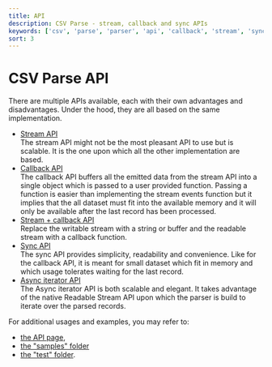 ```yaml
---
title: API
description: CSV Parse - stream, callback and sync APIs
keywords: ['csv', 'parse', 'parser', 'api', 'callback', 'stream', 'sync', 'promise']
sort: 3
---
```


# CSV Parse API

There are multiple APIs available, each with their own advantages and disadvantages. Under the hood, they are all based on the same implementation.

* [Stream API](/parse/api/stream/)   
  The stream API might not be the most pleasant API to use but is scalable. It
  is the one upon which all the other implementation are based.
* [Callback API](/parse/api/callback/)   
  The callback API buffers all the emitted data from the stream API into a single
  object which is passed to a user provided function. Passing a function is
  easier than implementing the stream events function but it implies that the
  all dataset must fit into the available memory and it will only be available
  after the last record has been processed.
* [Stream + callback API](/parse/api/stream_callback/)  
  Replace the writable stream with a string or buffer and the readable stream with a callback function.
* [Sync API](/parse/api/sync/)   
  The sync API provides simplicity, readability and convenience. Like for the
  callback API, it is meant for small dataset which fit in memory and which
  usage tolerates waiting for the last record.
* [Async iterator API](/parse/api/async_iterator/)   
  The Async iterator API is both scalable and elegant. It takes advantage of
  the native Readable Stream API upon which the parser is build to iterate
  over the parsed records.
  
For additional usages and examples, you may refer to:

* [the API page](/parse/api/),
* [the "samples" folder](https://github.com/adaltas/node-csv/tree/master/packages/csv-parse/samples)
* [the "test" folder](https://github.com/adaltas/node-csv/tree/master/packages/csv-parse/test).
